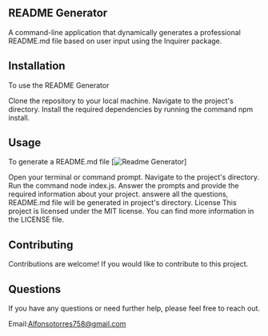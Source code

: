 ## README Generator

A command-line application that dynamically generates a professional README.md file based on user input using the Inquirer package.

## Installation
To use the README Generator

Clone the repository to your local machine.
Navigate to the project's directory.
Install the required dependencies by running the command npm install.
## Usage
To generate a README.md file
 [![Readme Generator]( https://youtu.be/vqKFuCSy1Lk)]

Open your terminal or command prompt.
Navigate to the project's directory.
Run the command node index.js.
Answer the prompts and provide the required information about your project.
answere all the questions, README.md file will be generated in  project's directory.
License
This project is licensed under the MIT license. You can find more information in the LICENSE file.

## Contributing
Contributions are welcome! If you would like to contribute to this project.

## Questions
If you have any questions or need further help, please feel free to reach out.

Email:Alfonsotorres758@gmail.com
